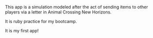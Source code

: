 This app is a simulation modeled after the act of sending items to other players via a letter in Animal Crossing New Horizons. 

It is ruby practice for my bootcamp.

It is my first app!
